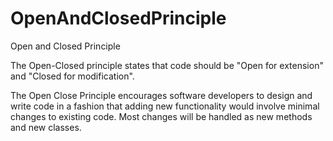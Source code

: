 # OpenAndClosedPrinciple
Open and Closed Principle

The Open-Closed principle states that code should be "Open for extension" and "Closed for modification".

The Open Close Principle encourages software developers to design and write code in a fashion that adding new functionality would involve minimal changes to existing code. Most changes will be handled as new methods and new classes.
